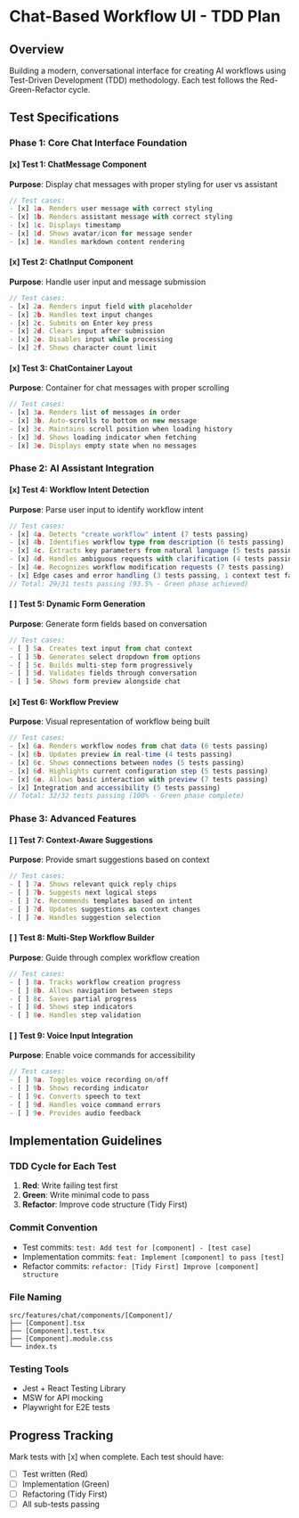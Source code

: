 # Chat-Based Workflow UI - TDD Plan

## Overview
Building a modern, conversational interface for creating AI workflows using Test-Driven Development (TDD) methodology. Each test follows the Red-Green-Refactor cycle.

## Test Specifications

### Phase 1: Core Chat Interface Foundation

#### [x] Test 1: ChatMessage Component
**Purpose**: Display chat messages with proper styling for user vs assistant
```typescript
// Test cases:
- [x] 1a. Renders user message with correct styling
- [x] 1b. Renders assistant message with correct styling  
- [x] 1c. Displays timestamp
- [x] 1d. Shows avatar/icon for message sender
- [x] 1e. Handles markdown content rendering
```

#### [x] Test 2: ChatInput Component
**Purpose**: Handle user input and message submission
```typescript
// Test cases:
- [x] 2a. Renders input field with placeholder
- [x] 2b. Handles text input changes
- [x] 2c. Submits on Enter key press
- [x] 2d. Clears input after submission
- [x] 2e. Disables input while processing
- [x] 2f. Shows character count limit
```

#### [x] Test 3: ChatContainer Layout
**Purpose**: Container for chat messages with proper scrolling
```typescript
// Test cases:
- [x] 3a. Renders list of messages in order
- [x] 3b. Auto-scrolls to bottom on new message
- [x] 3c. Maintains scroll position when loading history
- [x] 3d. Shows loading indicator when fetching
- [x] 3e. Displays empty state when no messages
```

### Phase 2: AI Assistant Integration

#### [x] Test 4: Workflow Intent Detection
**Purpose**: Parse user input to identify workflow intent
```typescript
// Test cases:
- [x] 4a. Detects "create workflow" intent (7 tests passing)
- [x] 4b. Identifies workflow type from description (6 tests passing)
- [x] 4c. Extracts key parameters from natural language (5 tests passing)
- [x] 4d. Handles ambiguous requests with clarification (4 tests passing, 1 edge case failing)
- [x] 4e. Recognizes workflow modification requests (7 tests passing)
- [x] Edge cases and error handling (3 tests passing, 1 context test failing)
// Total: 29/31 tests passing (93.5% - Green phase achieved)
```

#### [ ] Test 5: Dynamic Form Generation
**Purpose**: Generate form fields based on conversation
```typescript
// Test cases:
- [ ] 5a. Creates text input from chat context
- [ ] 5b. Generates select dropdown from options
- [ ] 5c. Builds multi-step form progressively
- [ ] 5d. Validates fields through conversation
- [ ] 5e. Shows form preview alongside chat
```

#### [x] Test 6: Workflow Preview
**Purpose**: Visual representation of workflow being built
```typescript
// Test cases:
- [x] 6a. Renders workflow nodes from chat data (6 tests passing)
- [x] 6b. Updates preview in real-time (4 tests passing)
- [x] 6c. Shows connections between nodes (5 tests passing)
- [x] 6d. Highlights current configuration step (5 tests passing)
- [x] 6e. Allows basic interaction with preview (7 tests passing)
- [x] Integration and accessibility (5 tests passing)
// Total: 32/32 tests passing (100% - Green phase complete)
```

### Phase 3: Advanced Features

#### [ ] Test 7: Context-Aware Suggestions
**Purpose**: Provide smart suggestions based on context
```typescript
// Test cases:
- [ ] 7a. Shows relevant quick reply chips
- [ ] 7b. Suggests next logical steps
- [ ] 7c. Recommends templates based on intent
- [ ] 7d. Updates suggestions as context changes
- [ ] 7e. Handles suggestion selection
```

#### [ ] Test 8: Multi-Step Workflow Builder
**Purpose**: Guide through complex workflow creation
```typescript
// Test cases:
- [ ] 8a. Tracks workflow creation progress
- [ ] 8b. Allows navigation between steps
- [ ] 8c. Saves partial progress
- [ ] 8d. Shows step indicators
- [ ] 8e. Handles step validation
```

#### [ ] Test 9: Voice Input Integration
**Purpose**: Enable voice commands for accessibility
```typescript
// Test cases:
- [ ] 9a. Toggles voice recording on/off
- [ ] 9b. Shows recording indicator
- [ ] 9c. Converts speech to text
- [ ] 9d. Handles voice command errors
- [ ] 9e. Provides audio feedback
```

## Implementation Guidelines

### TDD Cycle for Each Test
1. **Red**: Write failing test first
2. **Green**: Write minimal code to pass
3. **Refactor**: Improve code structure (Tidy First)

### Commit Convention
- Test commits: `test: Add test for [component] - [test case]`
- Implementation commits: `feat: Implement [component] to pass [test]`
- Refactor commits: `refactor: [Tidy First] Improve [component] structure`

### File Naming
```
src/features/chat/components/[Component]/
├── [Component].tsx
├── [Component].test.tsx
├── [Component].module.css
└── index.ts
```

### Testing Tools
- Jest + React Testing Library
- MSW for API mocking
- Playwright for E2E tests

## Progress Tracking
Mark tests with [x] when complete. Each test should have:
- [ ] Test written (Red)
- [ ] Implementation (Green)
- [ ] Refactoring (Tidy First)
- [ ] All sub-tests passing